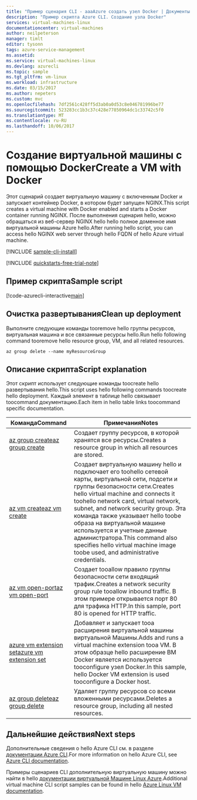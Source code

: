 ```yaml
---
title: "Пример сценария CLI - aaaAzure создать узел Docker | Документы Microsoft"
description: "Пример скрипта Azure CLI. Создание узла Docker"
services: virtual-machines-linux
documentationcenter: virtual-machines
author: neilpeterson
manager: timlt
editor: tysonn
tags: azure-service-management
ms.assetid: 
ms.service: virtual-machines-linux
ms.devlang: azurecli
ms.topic: sample
ms.tgt_pltfrm: vm-linux
ms.workload: infrastructure
ms.date: 03/15/2017
ms.author: nepeters
ms.custom: mvc
ms.openlocfilehash: 7df2561c428ff5d3ab0a0d53c8e046781996be77
ms.sourcegitcommit: 523283cc1b3c37c428e77850964dc1c33742c5f0
ms.translationtype: MT
ms.contentlocale: ru-RU
ms.lasthandoff: 10/06/2017
---
```

# <a name="create-a-vm-with-docker"></a><span data-ttu-id="167a7-103">Создание виртуальной машины с помощью Docker</span><span class="sxs-lookup"><span data-stu-id="167a7-103">Create a VM with Docker</span></span>

<span data-ttu-id="167a7-104">Этот сценарий создает виртуальную машину с включенным Docker и запускает контейнер Docker, в котором будет запущен NGINX.</span><span class="sxs-lookup"><span data-stu-id="167a7-104">This script creates a virtual machine with Docker enabled and starts a Docker container running NGINX.</span></span> <span data-ttu-id="167a7-105">После выполнения сценария hello, можно обращаться из веб-сервер NGINX hello hello полное доменное имя виртуальной машины Azure hello.</span><span class="sxs-lookup"><span data-stu-id="167a7-105">After running hello script, you can access hello NGINX web server through hello FQDN of hello Azure virtual machine.</span></span> 

[!INCLUDE [sample-cli-install](../../../includes/sample-cli-install.md)]

[!INCLUDE [quickstarts-free-trial-note](../../../includes/quickstarts-free-trial-note.md)]

## <a name="sample-script"></a><span data-ttu-id="167a7-106">Пример скрипта</span><span class="sxs-lookup"><span data-stu-id="167a7-106">Sample script</span></span>

[!code-azurecli-interactive[main](../../../cli_scripts/virtual-machine/create-docker-host/create-docker-host.sh "Docker Host")]

## <a name="clean-up-deployment"></a><span data-ttu-id="167a7-107">Очистка развертывания</span><span class="sxs-lookup"><span data-stu-id="167a7-107">Clean up deployment</span></span> 

<span data-ttu-id="167a7-108">Выполните следующие команды tooremove hello группы ресурсов, виртуальная машина и все связанные ресурсы hello.</span><span class="sxs-lookup"><span data-stu-id="167a7-108">Run hello following command tooremove hello resource group, VM, and all related resources.</span></span>

```azurecli-interactive 
az group delete --name myResourceGroup
```

## <a name="script-explanation"></a><span data-ttu-id="167a7-109">Описание скрипта</span><span class="sxs-lookup"><span data-stu-id="167a7-109">Script explanation</span></span>

<span data-ttu-id="167a7-110">Этот скрипт использует следующие команды toocreate hello развертывания hello.</span><span class="sxs-lookup"><span data-stu-id="167a7-110">This script uses hello following commands toocreate hello deployment.</span></span> <span data-ttu-id="167a7-111">Каждый элемент в таблице hello связывает toocommand документацию.</span><span class="sxs-lookup"><span data-stu-id="167a7-111">Each item in hello table links toocommand specific documentation.</span></span>

| <span data-ttu-id="167a7-112">Команда</span><span class="sxs-lookup"><span data-stu-id="167a7-112">Command</span></span> | <span data-ttu-id="167a7-113">Примечания</span><span class="sxs-lookup"><span data-stu-id="167a7-113">Notes</span></span> |
|---|---|
| [<span data-ttu-id="167a7-114">az group create</span><span class="sxs-lookup"><span data-stu-id="167a7-114">az group create</span></span>](https://docs.microsoft.com/cli/azure/group#create) | <span data-ttu-id="167a7-115">Создает группу ресурсов, в которой хранятся все ресурсы.</span><span class="sxs-lookup"><span data-stu-id="167a7-115">Creates a resource group in which all resources are stored.</span></span> |
| [<span data-ttu-id="167a7-116">az vm create</span><span class="sxs-lookup"><span data-stu-id="167a7-116">az vm create</span></span>](https://docs.microsoft.com/cli/azure/vm#create) | <span data-ttu-id="167a7-117">Создает виртуальную машину hello и подключает его toohello сетевой карты, виртуальной сети, подсети и группы безопасности сети.</span><span class="sxs-lookup"><span data-stu-id="167a7-117">Creates hello virtual machine and connects it toohello network card, virtual network, subnet, and network security group.</span></span> <span data-ttu-id="167a7-118">Эта команда также указывает hello toobe образа на виртуальной машине используется и учетные данные администратора.</span><span class="sxs-lookup"><span data-stu-id="167a7-118">This command also specifies hello virtual machine image toobe used, and administrative credentials.</span></span>  |
| [<span data-ttu-id="167a7-119">az vm open-port</span><span class="sxs-lookup"><span data-stu-id="167a7-119">az vm open-port</span></span>](https://docs.microsoft.com/cli/azure/vm#open-port) | <span data-ttu-id="167a7-120">Создает tooallow правило группы безопасности сети входящий трафик.</span><span class="sxs-lookup"><span data-stu-id="167a7-120">Creates a network security group rule tooallow inbound traffic.</span></span> <span data-ttu-id="167a7-121">В этом примере открывается порт 80 для трафика HTTP.</span><span class="sxs-lookup"><span data-stu-id="167a7-121">In this sample, port 80 is opened for HTTP traffic.</span></span> |
| [<span data-ttu-id="167a7-122">azure vm extension set</span><span class="sxs-lookup"><span data-stu-id="167a7-122">azure vm extension set</span></span>](https://docs.microsoft.com/cli/azure/vm/extension#set) | <span data-ttu-id="167a7-123">Добавляет и запускает tooa расширения виртуальной машины виртуальной Машины.</span><span class="sxs-lookup"><span data-stu-id="167a7-123">Adds and runs a virtual machine extension tooa VM.</span></span> <span data-ttu-id="167a7-124">В этом образце hello расширение ВМ Docker является используется tooconfigure узел Docker.</span><span class="sxs-lookup"><span data-stu-id="167a7-124">In this sample, hello Docker VM extension is used tooconfigure a Docker host.</span></span>|
| [<span data-ttu-id="167a7-125">az group delete</span><span class="sxs-lookup"><span data-stu-id="167a7-125">az group delete</span></span>](https://docs.microsoft.com/cli/azure/vm/extension#set) | <span data-ttu-id="167a7-126">Удаляет группу ресурсов со всеми вложенными ресурсами.</span><span class="sxs-lookup"><span data-stu-id="167a7-126">Deletes a resource group, including all nested resources.</span></span> |

## <a name="next-steps"></a><span data-ttu-id="167a7-127">Дальнейшие действия</span><span class="sxs-lookup"><span data-stu-id="167a7-127">Next steps</span></span>

<span data-ttu-id="167a7-128">Дополнительные сведения о hello Azure CLI см. в разделе [документации Azure CLI](https://docs.microsoft.com/cli/azure/overview).</span><span class="sxs-lookup"><span data-stu-id="167a7-128">For more information on hello Azure CLI, see [Azure CLI documentation](https://docs.microsoft.com/cli/azure/overview).</span></span>

<span data-ttu-id="167a7-129">Примеры сценариев CLI дополнительную виртуальную машину можно найти в hello [документации виртуальной Машине Linux Azure](../linux/cli-samples.md?toc=%2fazure%2fvirtual-machines%2flinux%2ftoc.json).</span><span class="sxs-lookup"><span data-stu-id="167a7-129">Additional virtual machine CLI script samples can be found in hello [Azure Linux VM documentation](../linux/cli-samples.md?toc=%2fazure%2fvirtual-machines%2flinux%2ftoc.json).</span></span>
